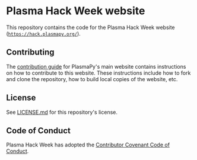 # Plasma Hack Week website

This repository contains the code for the Plasma Hack Week website
([`https://hack.plasmapy.org/`](https://www.plasmapy.org/)).

## Contributing

The [contribution guide](./CONTRIBUTING.md) for PlasmaPy's main website
contains instructions on how to contribute to this website.  These 
instructions include how to fork and clone the repository, how to build
local copies of the website, etc.

## License

See [LICENSE.md](./LICENSE.md) for this repository's license.

## Code of Conduct

Plasma Hack Week has adopted the [Contributor Covenant Code of
Conduct](https://www.contributor-covenant.org/version/2/0/code_of_conduct/).
